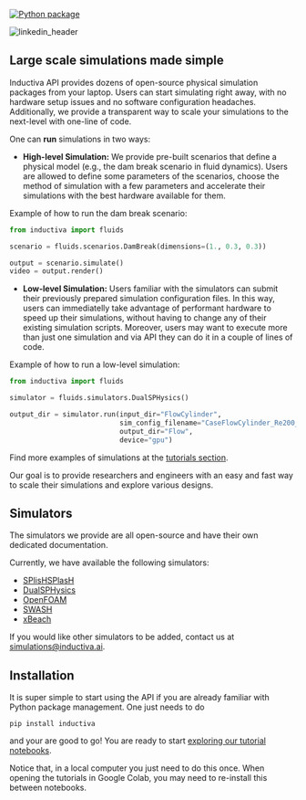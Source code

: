 
[![Python package](https://github.com/inductiva/inductiva/actions/workflows/python-package.yml/badge.svg)](https://github.com/inductiva/inductiva/actions/workflows/python-package.yml)

![linkedin_header](https://user-images.githubusercontent.com/104431973/231184851-0ce34289-593e-4832-aaa2-9aae652113f5.jpg)

## Large scale simulations made simple

Inductiva API provides dozens of open-source physical simulation packages from your laptop. Users can start simulating right away, with no hardware setup issues and no software configuration headaches. Additionally, we provide a transparent way to scale your simulations to the next-level with one-line of code.

One can **run** simulations in two ways:
- **High-level Simulation:** We provide pre-built scenarios that define a physical model (e.g., the dam break scenario in fluid dynamics). Users are allowed to define some parameters of the scenarios, choose the method of simulation with a few parameters and accelerate their simulations with the best hardware available for them. 

Example of how to run the dam break scenario:
```python
from inductiva import fluids

scenario = fluids.scenarios.DamBreak(dimensions=(1., 0.3, 0.3))

output = scenario.simulate()
video = output.render()
```

- **Low-level Simulation:** Users familiar with the simulators can submit their previously prepared simulation configuration files. In this way, users can immediatelly take advantage of performant hardware to speed up their simulations, without having to change any of their existing simulation scripts. Moreover, users may want to execute more than just one simulation and via API they can do it in a couple of lines of code. 

Example of how to run a low-level simulation:
```python
from inductiva import fluids

simulator = fluids.simulators.DualSPHysics()

output_dir = simulator.run(input_dir="FlowCylinder",
                           sim_config_filename="CaseFlowCylinder_Re200_Def.xml",
                           output_dir="Flow",
                           device="gpu")
```

Find more examples of simulations at the [tutorials section](demos/).

Our goal is to provide researchers and engineers with an easy and fast way to scale their simulations and explore various designs. 


## Simulators

The simulators we provide are all open-source and have their own dedicated documentation.

Currently, we have available the following simulators:
- [SPlisHSPlasH](https://github.com/InteractiveComputerGraphics/SPlisHSPlasH)
- [DualSPHysics](https://github.com/DualSPHysics/DualSPHysics)
- [OpenFOAM](https://www.openfoam.com/)
- [SWASH](https://swash.sourceforge.io/)
- [xBeach](https://oss.deltares.nl/web/xbeach/)

If you would like other simulators to be added, contact us at [simulations@inductiva.ai](mailto:simulations@inductiva.ai).

## Installation

It is super simple to start using the API if you are already familiar with Python package management.
One just needs to do
```
pip install inductiva
```

and your are good to go! You are ready to start [exploring our tutorial notebooks](https://github.com/inductiva/inductiva/tree/main/demos/examples).

Notice that, in a local computer you just need to do this once. When opening the tutorials in Google Colab, you may need to re-install this
between notebooks.


